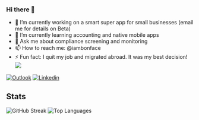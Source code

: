 ### Hi there 👋
- 🔭 I’m currently working on a smart super app for small businesses (email me for details on Beta)
- 🌱 I’m currently learning accounting and native mobile apps
-  💬 Ask me about compliance screening and monitoring
-  📫 How to reach me: @iambonface
-  ⚡ Fun fact: I quit my job and migrated abroad. It was my best decision!
[![](https://visitcount.itsvg.in/api?id=NicholasStambaugh&label=Profile%20Views&color=11&icon=3&pretty=true)](https://visitcount.itsvg.in)

[![Outlook](https://img.shields.io/badge/-Medium-100?style=flat&logo=Medium&logoColor=white)](https://medium.com/@iambonface)
[![Linkedin](https://img.shields.io/badge/-LinkedIn-blue?style=flat&logo=Linkedin&logoColor=white)](https://www.linkedin.com/in/bonface/)

<div id="stats">
  <h2>Stats</h2>
  <img src="https://streak-stats.demolab.com?user=iambonface&theme=transparent&fire=EB5454" alt="GitHub Streak"/>
  <img src="https://github-readme-stats.vercel.app/api/top-langs/?username=iambonface&layout=compact&theme=vision-friendly-dark" alt="Top Languages"/>
</div>
<!--
**iambonface/iambonface** is a ✨ _special_ ✨ repository because its `README.md` (this file) appears on your GitHub profile.

Here are some ideas to get you started:

 🔭 I’m currently working on a smart super app for small businesses (email me for details on Beta)
 🌱 I’m currently learning accounting and native mobile apps
- 👯 I’m looking to collaborate on ...
- 🤔 I’m looking for help with ...
  💬 Ask me about compliance screening and monitoring
  📫 How to reach me: @iambonface
- 😄 Pronouns: ...
  ⚡ Fun fact: I quit my job and migrated abroad. It was my best decision!
-->

